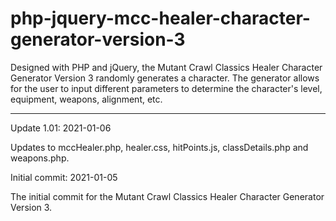 # php-jquery-mcc-healer-character-generator-version-3
Designed with PHP and jQuery, the Mutant Crawl Classics Healer Character Generator Version 3 randomly generates a character. The generator allows for the user to input different parameters to determine the character's level, equipment, weapons, alignment, etc.


----------------------



Update 1.01: 2021-01-06

Updates to mccHealer.php, healer.css, hitPoints.js, classDetails.php and weapons.php.


Initial commit: 2021-01-05

The initial commit for the Mutant Crawl Classics Healer Character Generator Version 3.
